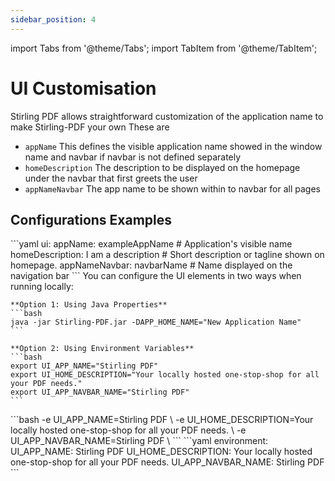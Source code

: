 ```yaml
---
sidebar_position: 4
---
```

import Tabs from '@theme/Tabs';
import TabItem from '@theme/TabItem';

# UI Customisation

Stirling PDF allows straightforward customization of the application name to make Stirling-PDF your own 
These are
- ``appName`` This defines the visible application name showed in the window name and navbar if navbar is not defined separately 
- ``homeDescription`` The description to be displayed on the homepage under the navbar that first greets the user
- ``appNameNavbar`` The app name to be shown within to navbar for all pages


## Configurations Examples

<Tabs groupId="config-methods">
  <TabItem value="settings" label="Settings File">
    ```yaml
    ui:
      appName: exampleAppName # Application's visible name
      homeDescription: I am a description # Short description or tagline shown on homepage.
      appNameNavbar: navbarName # Name displayed on the navigation bar
    ```
  </TabItem>
  <TabItem value="local" label="Local Environment">
    You can configure the UI elements in two ways when running locally:

    **Option 1: Using Java Properties**
    ```bash
    java -jar Stirling-PDF.jar -DAPP_HOME_NAME="New Application Name"
    ```

    **Option 2: Using Environment Variables**
    ```bash
    export UI_APP_NAME="Stirling PDF"
    export UI_HOME_DESCRIPTION="Your locally hosted one-stop-shop for all your PDF needs."
    export UI_APP_NAVBAR_NAME="Stirling PDF"
    ```
  </TabItem>
  <TabItem value="docker-run" label="Docker Run">
    ```bash
    -e UI_APP_NAME=Stirling PDF \
    -e UI_HOME_DESCRIPTION=Your locally hosted one-stop-shop for all your PDF needs. \
    -e UI_APP_NAVBAR_NAME=Stirling PDF \
    ```
  </TabItem>
  <TabItem value="docker-compose" label="Docker Compose">
    ```yaml
    environment:
      UI_APP_NAME: Stirling PDF
      UI_HOME_DESCRIPTION: Your locally hosted one-stop-shop for all your PDF needs.
      UI_APP_NAVBAR_NAME: Stirling PDF
    ```
  </TabItem>
</Tabs>